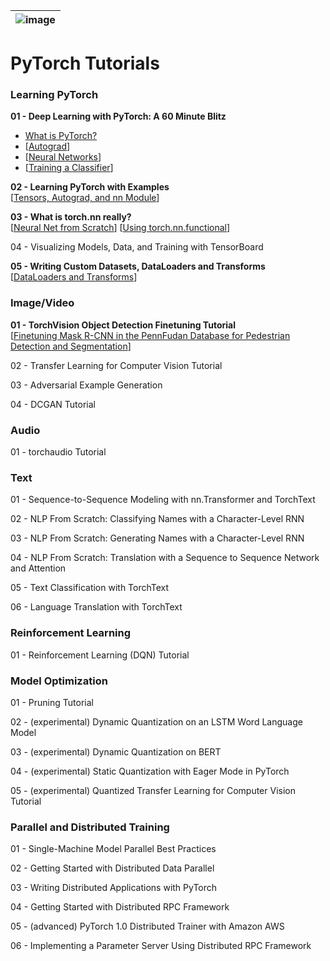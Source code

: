 |![image](https://github.com/Royal-526/PyTorch-Tutorials/blob/master/pytorch.png)|
|---|

# PyTorch Tutorials


### Learning PyTorch

<b>01 - Deep Learning with PyTorch: A 60 Minute Blitz</b><br>
- [What is PyTorch?]()
- [[Autograd]()]
- [[Neural Networks]()]
- [[Training a Classifier]()]

<b>02 - Learning PyTorch with Examples</b><br>
[[Tensors, Autograd, and nn Module]()]

<b>03 - What is torch.nn really?</b><br>
[[Neural Net from Scratch]()]
[[Using torch.nn.functional]()]

04 - Visualizing Models, Data, and Training with TensorBoard

<b>05 - Writing Custom Datasets, DataLoaders and Transforms</b><br>
[[DataLoaders and Transforms]()]


### Image/Video

<b>01 - TorchVision Object Detection Finetuning Tutorial</b><br>
[[Finetuning Mask R-CNN in the PennFudan Database for Pedestrian Detection and Segmentation]()]

02 - Transfer Learning for Computer Vision Tutorial

03 - Adversarial Example Generation

04 - DCGAN Tutorial


### Audio

01 - torchaudio Tutorial


### Text

01 - Sequence-to-Sequence Modeling with nn.Transformer and TorchText

02 - NLP From Scratch: Classifying Names with a Character-Level RNN

03 - NLP From Scratch: Generating Names with a Character-Level RNN

04 - NLP From Scratch: Translation with a Sequence to Sequence Network and Attention

05 - Text Classification with TorchText

06 - Language Translation with TorchText


### Reinforcement Learning

01 - Reinforcement Learning (DQN) Tutorial


### Model Optimization

01 - Pruning Tutorial

02 - (experimental) Dynamic Quantization on an LSTM Word Language Model

03 - (experimental) Dynamic Quantization on BERT

04 - (experimental) Static Quantization with Eager Mode in PyTorch

05 - (experimental) Quantized Transfer Learning for Computer Vision Tutorial


### Parallel and Distributed Training

01 - Single-Machine Model Parallel Best Practices

02 - Getting Started with Distributed Data Parallel

03 - Writing Distributed Applications with PyTorch

04 - Getting Started with Distributed RPC Framework

05 - (advanced) PyTorch 1.0 Distributed Trainer with Amazon AWS

06 - Implementing a Parameter Server Using Distributed RPC Framework



